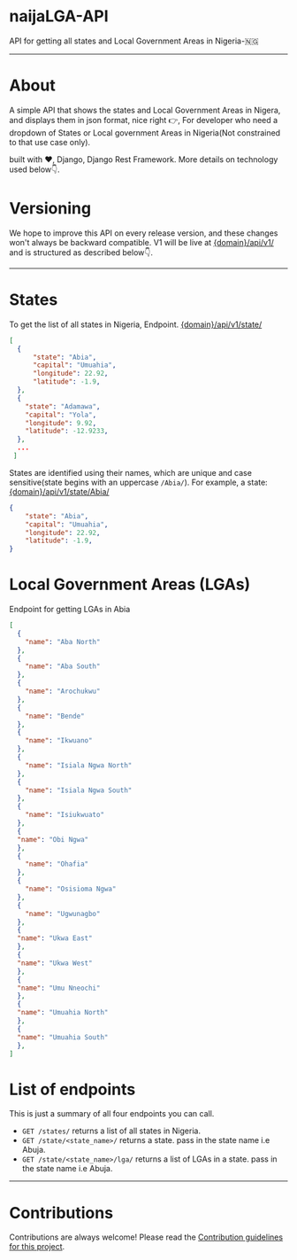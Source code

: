 # naijaLGA-API
API for getting all states and Local Government Areas in Nigeria-🇳🇬
<hr>

# About
A simple API that shows the states and Local Government Areas in Nigera, and displays them in json format, nice right 👉, For developer who need a dropdown of States or Local government Areas in Nigeria(Not constrained to that use case only).

built with ❤️‍, Django, Django Rest Framework. More details on technology used below👇.

# Versioning
We hope to improve this API on every release version, and these changes won't always be backward compatible. V1 will be live at [{domain}/api/v1/](#) and is structured as described below👇.
<hr>

# States
To get the list of all states in Nigeria, Endpoint. [{domain}/api/v1/state/](#)
```json
[
  {
      "state": "Abia",
      "capital": "Umuahia",
      "longitude": 22.92,
      "latitude": -1.9,
  },
  {
    "state": "Adamawa",
    "capital": "Yola",
    "longitude": 9.92,
    "latitude": -12.9233,
  },
  ...
 ]
```
States are identified using their names, which are unique and case sensitive(state begins with an uppercase `/Abia/`). For example, a state: [{domain}/api/v1/state/Abia/](#)
```json
{
    "state": "Abia",
    "capital": "Umuahia",
    "longitude": 22.92,
    "latitude": -1.9,
}
```

# Local Government Areas (LGAs)
Endpoint for getting LGAs in Abia
```json
[
  {
    "name": "Aba North"
  },
  {
    "name": "Aba South"
  },
  {
    "name": "Arochukwu"
  },
  {
    "name": "Bende"
  },
  {
    "name": "Ikwuano"
  },
  {
    "name": "Isiala Ngwa North"
  },
  {
    "name": "Isiala Ngwa South"
  },
  {
    "name": "Isiukwuato"
  },
  {
  "name": "Obi Ngwa"
  },
  {
    "name": "Ohafia"
  },
  {
    "name": "Osisioma Ngwa"
  },
  {
    "name": "Ugwunagbo"
  },
  {
  "name": "Ukwa East"
  },
  {
  "name": "Ukwa West"
  },
  {
  "name": "Umu Nneochi"
  },
  {
  "name": "Umuahia North"
  },
  {
  "name": "Umuahia South"
  },
]
```
# List of endpoints
This is just a summary of all four endpoints you can call.

* `GET /states/` returns a list of all states in Nigeria.
* `GET /state/<state_name>/` returns a state. pass in the state name i.e Abuja.
* `GET /state/<state_name>/lga/` returns a list of LGAs in a state. pass in the state name i.e Abuja.

<hr>

# Contributions
Contributions are always welcome! Please read the [Contribution guidelines for this project](docs/CONTRIBUTING.md).
